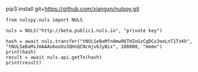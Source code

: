 pip3 install git+https://github.com/xiangxn/nulspy.git

```
from nulspy.nuls import NULS

nuls = NULS("http://beta.public1.nuls.io", "private key")

hash = await nuls.transfer("tNULSeBaMfn8mwR6THZoGzCgDCx3oeLnT1TsKh", "tNULSeBaMsJmAAAo6ooXu3QHnQCNcmjv6JyBix", 100000, "memo")
print(hash)
result = await nuls.api.getTx(hash)
print(result)
```